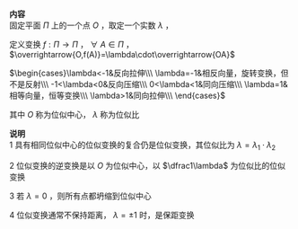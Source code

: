 **内容**  
固定平面 $\Pi$ 上的一个点 $O$ ，取定一个实数 $\lambda$ ，  
  
定义变换 $f:\Pi\to\Pi$ ， $\forall\ A\in\Pi$ ， $\overrightarrow{O,f(A)}=\lambda\cdot\overrightarrow{OA}$  
  
$\begin{cases}\lambda<-1&反向拉伸\\\ \lambda=-1&相反向量，旋转变换，但不是反射\\\ -1<\lambda<0&反向压缩\\\ 0<\lambda<1&同向压缩\\\ \lambda=1&相等向量，恒等变换\\\ \lambda>1&同向拉伸\\\ \end{cases}$  
  
其中 $O$ 称为位似中心， $\lambda$ 称为位似比  
  
**说明**  
1 具有相同位似中心的位似变换的复合仍是位似变换，其位似比为 $\lambda=\lambda_1\cdot\lambda_2$  
  
2 位似变换的逆变换是以 $O$ 为位似中心，以 $\dfrac1\lambda$ 为位似比的位似变换  
  
3 若 $\lambda=0$ ，则所有点都坍缩到位似中心  
  
4 位似变换通常不保持距离， $\lambda=\pm1$ 时，是保距变换  

